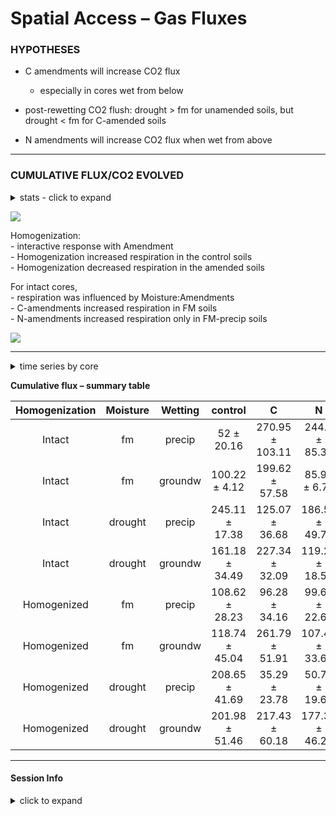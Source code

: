 Spatial Access – Gas Fluxes
================

### HYPOTHESES

  - C amendments will increase CO2 flux
    
      - especially in cores wet from below

  - post-rewetting CO2 flush: drought \> fm for unamended soils, but
    drought \< fm for C-amended soils

  - N amendments will increase CO2 flux when wet from above

-----

### CUMULATIVE FLUX/CO2 EVOLVED

<details>

<summary>stats - click to expand</summary>

``` r
car::Anova(lme4::lmer(log(cum_CO2C_mg) ~ 
                        (Homogenization + Moisture + Amendments + Wetting)^2 +
                        (1|CORE),
                      REML = TRUE, data = flux_summary)
            )
#> Analysis of Deviance Table (Type II Wald chisquare tests)
#> 
#> Response: log(cum_CO2C_mg)
#>                             Chisq Df Pr(>Chisq)   
#> Homogenization             5.9998  1   0.014308 * 
#> Moisture                   0.2506  1   0.616681   
#> Amendments                 0.5724  2   0.751126   
#> Wetting                    6.0786  1   0.013683 * 
#> Homogenization:Moisture    1.8476  1   0.174061   
#> Homogenization:Amendments  8.9919  2   0.011154 * 
#> Homogenization:Wetting    10.3246  1   0.001313 **
#> Moisture:Amendments       13.5320  2   0.001152 **
#> Moisture:Wetting           1.9290  1   0.164873   
#> Amendments:Wetting         8.8856  2   0.011763 * 
#> ---
#> Signif. codes:  0 '***' 0.001 '**' 0.01 '*' 0.05 '.' 0.1 ' ' 1

car::Anova(lm(log(cum_CO2C_mg) ~ 
                (Moisture + Amendments + Wetting)^2,
              data = flux_summary %>% filter(Homogenization=="Intact")), 
           type="III")
#> Anova Table (Type III tests)
#> 
#> Response: log(cum_CO2C_mg)
#>                     Sum Sq Df  F value    Pr(>F)    
#> (Intercept)         79.287  1 241.6145 < 2.2e-16 ***
#> Moisture             3.510  1  10.6970  0.002369 ** 
#> Amendments           4.212  2   6.4184  0.004131 ** 
#> Wetting              0.119  1   0.3618  0.551283    
#> Moisture:Amendments  3.729  2   5.6818  0.007169 ** 
#> Moisture:Wetting     0.005  1   0.0152  0.902494    
#> Amendments:Wetting   1.895  2   2.8874  0.068706 .  
#> Residuals           11.814 36                       
#> ---
#> Signif. codes:  0 '***' 0.001 '**' 0.01 '*' 0.05 '.' 0.1 ' ' 1

car::Anova(lm(log(cum_CO2C_mg) ~ 
                (Moisture + Amendments + Wetting)^2,
              data = flux_summary %>% filter(Homogenization=="Homogenized")), 
           type="III")
#> Anova Table (Type III tests)
#> 
#> Response: log(cum_CO2C_mg)
#>                      Sum Sq Df  F value    Pr(>F)    
#> (Intercept)         109.678  1 158.7171 9.264e-15 ***
#> Moisture              0.140  1   0.2022  0.655667    
#> Amendments            1.197  2   0.8662  0.429114    
#> Wetting               0.598  1   0.8655  0.358398    
#> Moisture:Amendments   4.970  2   3.5958  0.037692 *  
#> Moisture:Wetting      2.431  1   3.5182  0.068825 .  
#> Amendments:Wetting    7.521  2   5.4416  0.008613 ** 
#> Residuals            24.877 36                       
#> ---
#> Signif. codes:  0 '***' 0.001 '**' 0.01 '*' 0.05 '.' 0.1 ' ' 1


flux_summary %>% group_by(Amendments, Homogenization) %>% 
  dplyr::summarise(CO2C_mg = mean(cum_CO2C_mg, na.rm=TRUE)) %>% 
  ggplot()+
  geom_point(aes(x = Amendments, y = CO2C_mg, color = Homogenization))+
  geom_path(aes(x = Amendments, y = CO2C_mg, color = Homogenization,
                group=Homogenization))
```

![](markdown/flux/flux_aov-1.png)<!-- -->

</details>

![](markdown/flux/cum_flux_ggplot-1.png)<!-- -->

Homogenization:  
\- interactive response with Amendment  
\- Homogenization increased respiration in the control soils  
\- Homogenization decreased respiration in the amended soils

For intact cores,  
\- respiration was influenced by Moisture:Amendments  
\- C-amendments increased respiration in FM soils  
\- N-amendments increased respiration only in FM-precip soils

![](markdown/flux/meanflux_ts-1.png)<!-- -->

-----

<details>

<summary>time series by core</summary>

![](markdown/flux/fluxes-1.png)<!-- -->![](markdown/flux/fluxes-2.png)<!-- -->

-----

</details>

**Cumulative flux – summary table**

| Homogenization | Moisture | Wetting |    control     |        C        |       N        |
| :------------: | :------: | :-----: | :------------: | :-------------: | :------------: |
|     Intact     |    fm    | precip  |   52 ± 20.16   | 270.95 ± 103.11 | 244.8 ± 85.34  |
|     Intact     |    fm    | groundw | 100.22 ± 4.12  | 199.62 ± 57.58  |  85.92 ± 6.79  |
|     Intact     | drought  | precip  | 245.11 ± 17.38 | 125.07 ± 36.68  | 186.55 ± 49.75 |
|     Intact     | drought  | groundw | 161.18 ± 34.49 | 227.34 ± 32.09  | 119.25 ± 18.59 |
|  Homogenized   |    fm    | precip  | 108.62 ± 28.23 |  96.28 ± 34.16  | 99.67 ± 22.65  |
|  Homogenized   |    fm    | groundw | 118.74 ± 45.04 | 261.79 ± 51.91  | 107.47 ± 33.66 |
|  Homogenized   | drought  | precip  | 208.65 ± 41.69 |  35.29 ± 23.78  | 50.76 ± 19.67  |
|  Homogenized   | drought  | groundw | 201.98 ± 51.46 | 217.43 ± 60.18  | 177.38 ± 46.22 |

-----

#### Session Info

<details>

<summary>click to expand</summary>

Date run: 2020-07-28

    #> R version 4.0.2 (2020-06-22)
    #> Platform: x86_64-apple-darwin17.0 (64-bit)
    #> Running under: macOS Catalina 10.15.6
    #> 
    #> Matrix products: default
    #> BLAS:   /Library/Frameworks/R.framework/Versions/4.0/Resources/lib/libRblas.dylib
    #> LAPACK: /Library/Frameworks/R.framework/Versions/4.0/Resources/lib/libRlapack.dylib
    #> 
    #> locale:
    #> [1] en_US.UTF-8/en_US.UTF-8/en_US.UTF-8/C/en_US.UTF-8/en_US.UTF-8
    #> 
    #> attached base packages:
    #> [1] stats     graphics  grDevices utils     datasets  methods   base     
    #> 
    #> other attached packages:
    #>  [1] ggbiplot_0.55   PNWColors_0.1.0 forcats_0.5.0   stringr_1.4.0  
    #>  [5] dplyr_1.0.0     purrr_0.3.4     readr_1.3.1     tidyr_1.1.0    
    #>  [9] tibble_3.0.3    ggplot2_3.3.2   tidyverse_1.3.0 here_0.1       
    #> 
    #> loaded via a namespace (and not attached):
    #>  [1] nlme_3.1-148       fs_1.4.2           lubridate_1.7.9    httr_1.4.2        
    #>  [5] rprojroot_1.3-2    tools_4.0.2        backports_1.1.8    R6_2.4.1          
    #>  [9] AlgDesign_1.2.0    mgcv_1.8-31        DBI_1.1.0          questionr_0.7.1   
    #> [13] colorspace_1.4-1   withr_2.2.0        tidyselect_1.1.0   klaR_0.6-15       
    #> [17] curl_4.3           compiler_4.0.2     cli_2.0.2          rvest_0.3.5       
    #> [21] xml2_1.3.2         labeling_0.3       scales_1.1.1       digest_0.6.25     
    #> [25] foreign_0.8-80     minqa_1.2.4        rmarkdown_2.3      rio_0.5.16        
    #> [29] pkgconfig_2.0.3    htmltools_0.5.0    lme4_1.1-23        labelled_2.5.0    
    #> [33] highr_0.8          fastmap_1.0.1      dbplyr_1.4.4       rlang_0.4.7       
    #> [37] readxl_1.3.1       rstudioapi_0.11    shiny_1.5.0        generics_0.0.2    
    #> [41] farver_2.0.3       combinat_0.0-8     jsonlite_1.7.0     zip_2.0.4         
    #> [45] car_3.0-8          magrittr_1.5       Matrix_1.2-18      Rcpp_1.0.5        
    #> [49] munsell_0.5.0      fansi_0.4.1        abind_1.4-5        lifecycle_0.2.0   
    #> [53] stringi_1.4.6      yaml_2.2.1         carData_3.0-4      MASS_7.3-51.6     
    #> [57] plyr_1.8.6         grid_4.0.2         blob_1.2.1         promises_1.1.1    
    #> [61] crayon_1.3.4       miniUI_0.1.1.1     lattice_0.20-41    haven_2.3.1       
    #> [65] splines_4.0.2      hms_0.5.3          knitr_1.29         pillar_1.4.6      
    #> [69] boot_1.3-25        soilpalettes_0.1.0 reprex_0.3.0       glue_1.4.1        
    #> [73] evaluate_0.14      data.table_1.12.8  agricolae_1.3-3    modelr_0.1.8      
    #> [77] httpuv_1.5.4       vctrs_0.3.2        nloptr_1.2.2.2     cellranger_1.1.0  
    #> [81] gtable_0.3.0       assertthat_0.2.1   xfun_0.15          openxlsx_4.1.5    
    #> [85] mime_0.9           xtable_1.8-4       broom_0.7.0        later_1.1.0.1     
    #> [89] cluster_2.1.0      statmod_1.4.34     ellipsis_0.3.1

</details>
